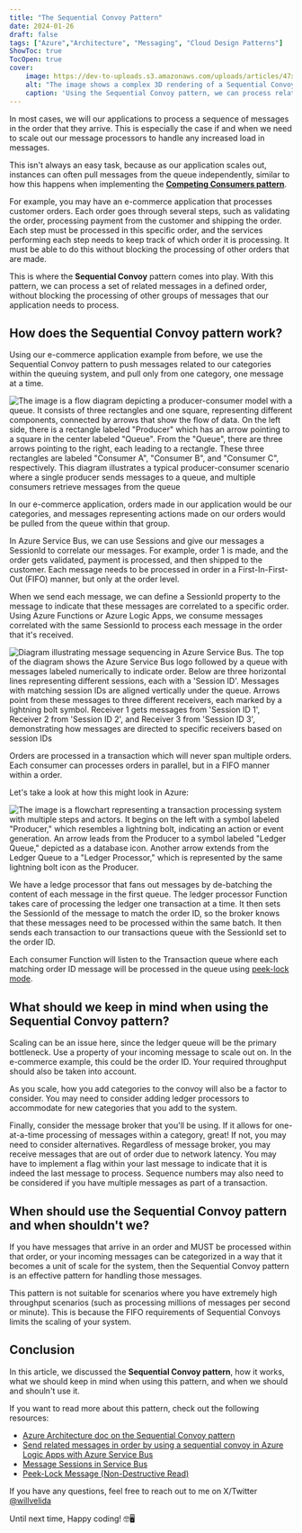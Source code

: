 ```yaml
---
title: "The Sequential Convoy Pattern"
date: 2024-01-26
draft: false
tags: ["Azure","Architecture", "Messaging", "Cloud Design Patterns"]
ShowToc: true
TocOpen: true
cover:
    image: https://dev-to-uploads.s3.amazonaws.com/uploads/articles/47xijksqiow1twbg5ptp.png
    alt: "The image shows a complex 3D rendering of a Sequential Convoy pattern, which is designed to represent a data processing system. Multiple conveyor belts are intricately laid out in parallel and perpendicular formations, each carrying a series of cubes and rectangular blocks in various colors such as blue, green, orange, and pink. These blocks symbolize data packets or messages. The conveyor belts are interlinked but operate independently, showcasing the non-blocking processing of different sequences of data. Each belt runs without interference from the others, indicating the system's ability to handle multiple data streams simultaneously. The overall scene conveys a bustling, efficient data processing facility, with each color-coded or labeled block moving in a defined, orderly sequence, illustrating the concept of processing related messages in order without delaying other processes."
    caption: 'Using the Sequential Convoy pattern, we can process related messages in a defined order without blocking the processing of other groups of messages.'
---
```


In most cases, we will our applications to process a sequence of messages in the order that they arrive. This is especially the case if and when we need to scale out our message processors to handle any increased load in messages.

This isn't always an easy task, because as our application scales out, instances can often pull messages from the queue independently, similar to how this happens when implementing the [**Competing Consumers pattern**](https://www.willvelida.com/posts/competing-consumers-pattern/).

For example, you may have an e-commerce application that processes customer orders. Each order goes through several steps, such as validating the order, processing payment from the customer and shipping the order. Each step must be processed in this specific order, and the services performing each step needs to keep track of which order it is processing. It must be able to do this without blocking the processing of other orders that are made.

This is where the **Sequential Convoy** pattern comes into play. With this pattern, we can process a set of related messages in a defined order, without blocking the processing of other groups of messages that our application needs to process.

## How does the Sequential Convoy pattern work?

Using our e-commerce application example from before, we use the Sequential Convoy pattern to push messages related to our categories within the queuing system, and pull only from one category, one message at a time. 

![The image is a flow diagram depicting a producer-consumer model with a queue. It consists of three rectangles and one square, representing different components, connected by arrows that show the flow of data. On the left side, there is a rectangle labeled "Producer" which has an arrow pointing to a square in the center labeled "Queue". From the "Queue", there are three arrows pointing to the right, each leading to a rectangle. These three rectangles are labeled "Consumer A", "Consumer B", and "Consumer C", respectively. This diagram illustrates a typical producer-consumer scenario where a single producer sends messages to a queue, and multiple consumers retrieve messages from the queue](https://dev-to-uploads.s3.amazonaws.com/uploads/articles/wh5176a03lidlu924x7g.png)

In our e-commerce application, orders made in our application would be our categories, and messages representing actions made on our orders would be pulled from the queue within that group.

In Azure Service Bus, we can use Sessions and give our messages a SessionId to correlate our messages. For example, order 1 is made, and the order gets validated, payment is processed, and then shipped to the customer. Each message needs to be processed in order in a First-In-First-Out (FIFO) manner, but only at the order level. 

When we send each message, we can define a SessionId property to the message to indicate that these messages are correlated to a specific order. Using Azure Functions or Azure Logic Apps, we consume messages correlated with the same SessionId to process each message in the order that it's received.

![Diagram illustrating message sequencing in Azure Service Bus. The top of the diagram shows the Azure Service Bus logo followed by a queue with messages labeled numerically to indicate order. Below are three horizontal lines representing different sessions, each with a 'Session ID'. Messages with matching session IDs are aligned vertically under the queue. Arrows point from these messages to three different receivers, each marked by a lightning bolt symbol. Receiver 1 gets messages from 'Session ID 1', Receiver 2 from 'Session ID 2', and Receiver 3 from 'Session ID 3', demonstrating how messages are directed to specific receivers based on session IDs](https://dev-to-uploads.s3.amazonaws.com/uploads/articles/hpcrywet0e3rgjk4ydct.png)

Orders are processed in a transaction which will never span multiple orders. Each consumer can processes orders in parallel, but in a FIFO manner within a order.

Let's take a look at how this might look in Azure:

![The image is a flowchart representing a transaction processing system with multiple steps and actors. It begins on the left with a symbol labeled "Producer," which resembles a lightning bolt, indicating an action or event generation. An arrow leads from the Producer to a symbol labeled "Ledger Queue," depicted as a database icon. Another arrow extends from the Ledger Queue to a "Ledger Processor," which is represented by the same lightning bolt icon as the Producer.](https://dev-to-uploads.s3.amazonaws.com/uploads/articles/av74vow4hr2ohx2ukona.png)

We have a ledge processor that fans out messages by de-batching the content of each message in the first queue. The ledger processor Function takes care of processing the ledger one transaction at a time. It then sets the SessionId of the message to match the order ID, so the broker knows that these messages need to be processed within the same batch. It then sends each transaction to our transactions queue with the SessionId set to the order ID.

Each consumer Function will listen to the Transaction queue where each matching order ID message will be processed in the queue using [peek-lock mode](https://learn.microsoft.com/en-us/azure/service-bus-messaging/message-transfers-locks-settlement#peeklock).

## What should we keep in mind when using the Sequential Convoy pattern?

Scaling can be an issue here, since the ledger queue will be the primary bottleneck. Use a property of your incoming message to scale out on. In the e-commerce example, this could be the order ID. Your required throughput should also be taken into account.

As you scale, how you add categories to the convoy will also be a factor to consider. You may need to consider adding ledger processors to accommodate for new categories that you add to the system.

Finally, consider the message broker that you'll be using. If it allows for one-at-a-time processing of messages within a category, great! If not, you may need to consider alternatives. Regardless of message broker, you may receive messages that are out of order due to network latency. You may have to implement a flag within your last message to indicate that it is indeed the last message to process. Sequence numbers may also need to be considered if you have multiple messages as part of a transaction.

## When should use the Sequential Convoy pattern and when shouldn't we?

If you have messages that arrive in an order and MUST be processed within that order, or your incoming messages can be categorized in a way that it becomes a unit of scale for the system, then the Sequential Convoy pattern is an effective pattern for handling those messages.

This pattern is not suitable for scenarios where you have extremely high throughput scenarios (such as processing millions of messages per second or minute). This is because the FIFO requirements of Sequential Convoys limits the scaling of your system.

## Conclusion

In this article, we discussed the **Sequential Convoy pattern**, how it works, what we should keep in mind when using this pattern, and when we should and shouln't use it.

If you want to read more about this pattern, check out the following resources:

- [Azure Architecture doc on the Sequential Convoy pattern](https://learn.microsoft.com/en-us/azure/architecture/patterns/sequential-convoy)
- [Send related messages in order by using a sequential convoy in Azure Logic Apps with Azure Service Bus](https://learn.microsoft.com/en-us/azure/logic-apps/send-related-messages-sequential-convoy)
- [Message Sessions in Service Bus](https://learn.microsoft.com/en-us/azure/service-bus-messaging/message-sessions)
- [Peek-Lock Message (Non-Destructive Read)](https://learn.microsoft.com/en-us/rest/api/servicebus/peek-lock-message-non-destructive-read)

If you have any questions, feel free to reach out to me on X/Twitter [@willvelida](https://twitter.com/willvelida)

Until next time, Happy coding! 🤓🖥️